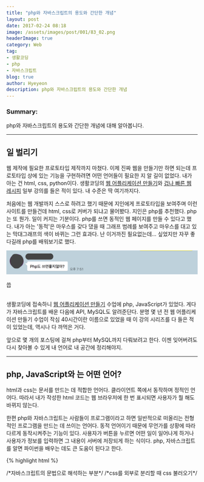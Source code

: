 ```yaml
---
title: "php와 자바스크립트의 용도와 간단한 개념"
layout: post
date: 2017-02-24 08:18
image: /assets/images/post/001/83_02.png
headerImage: true
category: Web
tag:
- 생활코딩
- php
- 자바스크립트
blog: true
author: Hyeyeon
description: php와 자바스크립트의 용도와 간단한 개념
---
```


### Summary:

php와 자바스크립트의 용도와 간단한 개념에 대해 알아봅니다.

---

## 일 벌리기

웹 제작에 필요한 프로토타입 제작까지 마쳤다. 이제 진짜 웹을 만들기만 하면 되는데 프로토타입 상에 있는 기능을 구현하려면 어떤 언어들이 필요한 지 알 길이 없었다. 내가 아는 건 html, css, python이다. 생활코딩의 [웹 어플리케이션 만들기](https://opentutorials.org/course/1688/9364)와 [겁나 빠른 웹 레시피](https://opentutorials.org/module/2398) 일부 강의를 들은 적이 있다. 내 수준은 딱 여기까지다.

처음에는 웹 개발까지 스스로 하려고 했기 때문에 지인에게 프로토타입을 보여주며 이런 사이트를 만들건데 html, css로 커버가 되냐고 물어봤다. 지인은 php를 추천했다. php는 또 뭔가. 일이 커지는 기분이다. php를 쓰면 동적인 웹 페이지를 만들 수 있다고 했다. 내가 아는 '동적'은 마우스를 갖다 댔을 때 그래프 범례를 보여주고 마우스를 대고 있는 막대그래프의 색이 바뀌는 그런 효과다. 난 이거까진 필요없는데... 싶었지만 자꾸 좋다길래 php를 배워보기로 했다.

![pic1](/assets/images/post/001/83_01.png)
<figcaption class="caption">씁</figcaption>

<br>

생활코딩에 접속하니 [웹 어플리케이션 만들기](https://opentutorials.org/course/1688/9364) 수업에 php, JavaScript가 있었다. 게다가 자바스크립트를 배운 다음에 API, MySQL도 알려준단다. 분명 몇 년 전 웹 어플리케이션 만들기 수업이 작심 40시간이란 이름으로 있었을 때 이 강의 시리즈를 다 들은 적이 있었는데, 역시나 다 까먹은 거다.

앞으로 몇 개의 포스팅에 걸쳐 php부터 MySQL까지 다뤄보려고 한다. 이젠 잊어버려도 다시 찾아볼 수 있게 내 언어로 내 공간에 정리해야지.

---

## php, JavaScript와 는 어떤 언어?

html과 css는 문서를 만드는 데 적합한 언어다. 클라이언트 쪽에서 동작하며 정적인 언어다. 따라서 내가 작성한 html 코드는 웹 브라우저에 한 번 표시되면 사용자가 뭘 해도 바뀌지 않는다.

한편 php와 자바스크립트는 사람들이 프로그램이라고 하면 일반적으로 떠올리는 전형적인 프로그램을 만드는 데 쓰이는 언어다. 동적 언어이기 때문에 무언가를 상황에 따라 다르게 동작시켜주는 기능이 있다. 사용자가 버튼을 누르면 어떤 일이 일어나게 하거나 사용자가 정보를 입력하면 그 내용이 서버에 저장되게 하는 식이다. php, 자바스크립트를 알면 파이썬을 배우는 데도 큰 도움이 된다고 한다.

{% highlight html %}
<!DOCTYPE html>
<html>
  <head>
    <meta charset="utf-8">
    <style>...</style>
    <script>...</script>  /*자바스크립트의 문법으로 해석하는 부분*/
    <link .. href="httpL//a.com/a.css" /> /*css를 외부로 분리할 때 css 불러오기*/
    <script src="httpL//a.com/a.js" /> /*js를 가져오는 태그*/
    <title></title>
  </head>
  <body>
  </body>
</html>
{% endhighlight %}

php, 데이터베이스는 html, css와 달리 설치해야 하는 소프트웨어다. php는 php 인터프리터 또는 php 엔진이라고 불리는데 데이터베이스 내용을 끌어와서 html을 만들어서 웹서버에 전달하는 역할을 한다. 웹서버는 전달받아 완성된 html정보를 웹브라우저에 전송하고 웹 화면에 출력한다.

* .php파일의 기본 형태

{% highlight php %}
<html>
  <body>
    <?php
    데이터베이스의 topic에서 수업 제목들을 가져온다.
    ?>
  </body>
</html>
{% endhighlight %}

![pic2](/assets/images/post/001/83_02.png)
<figcaption class="caption">웹서버 쪽 구조(웹 어플리케이션 만들기 '복습과 수업 예고' 중)</figcaption>

<br>

---

## 자바스크립트와 PHP의 역할

PHP와 JavaScript는 경쟁적인 관계임과 동시에 협력적인 관계다. 먼저 자바스크립트로는 `black` 버튼을 클릭했을 때 웹페이지 배경색을 까맣게 만들어주고 `white` 버튼을 클릭하면 배경색을 하얗게 만들어주는 등의 역할을 한다. 웹 브라우저에게 어떤 행동에 따라 배경색을 어떻게 만들라고 명령할 수 있는 언어다.

php는 웹페이지의 unordered list를 ordered list로 한 번에 바꿔주는 역할을 한다. css 파일 하나로 html 전체의 스타일을 변경할 수 있는 원리와 비슷하다.

---
